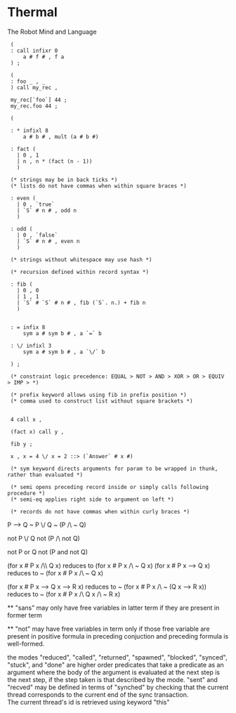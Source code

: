 # Thermal
The Robot Mind and Language

```
 (
 : call infixr 0  
     a # f # , f a 
 ) ;
 
 (    
 : foo _ , _
 ) call my_rec ,
 
 my_rec[`foo`] 44 ;
 my_rec.foo 44 ;

 (  

 : * infixl 8  
     a # b # , mult (a # b #)
       
 : fact (
   | 0 , 1  
   | n , n * (fact (n - 1))  
   )

 (* strings may be in back ticks *)
 (* lists do not have commas when within square braces *)

 : even (  
   | 0 , `true`  
   | `S` # n # , odd n  
   )  

 : odd (   
   | 0 , `false`    
   | `S` # n # , even n  
   )

 (* strings without whitespace may use hash *)  

 (* recursion defined within record syntax *)  

 : fib (  
   | 0 , 0  
   | 1 , 1  
   | `S` # `S` # n # , fib (`S`. n.) + fib n  
   )  


 : = infix 8  
     sym a # sym b # , a `=` b   

 : \/ infixl 3
     sym a # sym b # , a `\/` b

 ) ;  

 (* constraint logic precedence: EQUAL > NOT > AND > XOR > OR > EQUIV > IMP > *)  

 (* prefix keyword allows using fib in prefix position *)  
 (* comma used to construct list without square brackets *)  


 4 call x ,  

 (fact x) call y ,   
 
 fib y ;  

 x , x = 4 \/ x = 2 ::> (`Answer` # x #)

 (* sym keyword directs arguments for param to be wrapped in thunk, rather than evaluated *)  

 (* semi opens preceding record inside or simply calls following procedure *)  
 (* semi-eq applies right side to argument on left *)  

 (* records do not have commas when within curly braces *)  

```

P --> Q
~ P \\/ Q
~ (P /\\ ~ Q)  

not P \\/ Q
not (P /\\ not Q)  

not P or Q
not (P and not Q)  


(for x # P x /\\\\ Q x) reduces to (for x # P x /\ ~ Q x)
(for x # P x --> Q x) reduces to ~ (for x # P x /\ ~ Q x)

(for x # P x --> Q x --> R x) reduces to
~ (for x # P x /\\ ~ (Q x --> R x)) reduces to
~ (for x # P x /\\ Q x /\\ ~ R x)

** "sans" may only have free variables in latter term if
they are present in former term

** "not" may have free variables in term only if 
those free variable are present in positive formula in preceding conjuction
and preceding formula is well-formed.


the modes "reduced", "called", "returned", "spawned", "blocked", "synced", "stuck", and "done" are higher order predicates that take a predicate as an argument where the body of the argument is evaluated at the next step is the next step, if the step taken is that described by the mode. "sent" and "recved" may be defined in terms of "synched" by checking that the current thread corresponds to the current end of the sync transaction.  
The current thread's id is retrieved using keyword "this" 
